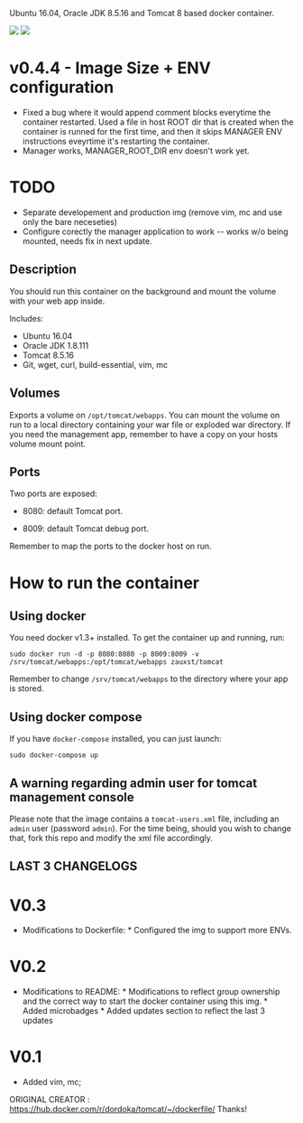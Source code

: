 
Ubuntu 16.04, Oracle JDK 8.5.16 and Tomcat 8 based docker container.

[![](https://images.microbadger.com/badges/version/zauxst/tomcat.svg)](https://microbadger.com/images/zauxst/tomcat "Get your own version badge on microbadger.com") [![](https://images.microbadger.com/badges/image/zauxst/tomcat.svg)](https://microbadger.com/images/zauxst/tomcat "Get your own image badge on microbadger.com")

# v0.4.4 - Image Size + ENV configuration
 - Fixed a bug where it would append comment blocks everytime the container restarted. Used a file in host ROOT dir that is created when the container is runned for the first time, and then it skips MANAGER ENV instructions eveyrtime it's restarting the container.
 - Manager works, MANAGER_ROOT_DIR env doesn't work yet.

# TODO
 * Separate developement and production img (remove vim, mc and use only the bare neceseties)
 * Configure corectly the manager application to work -- works w/o being mounted, needs fix in next update.


## Description
You should run this container on the background and mount the volume with your web app inside.

Includes:
 - Ubuntu 16.04
 - Oracle JDK 1.8.111
 - Tomcat 8.5.16
 - Git, wget, curl, build-essential, vim, mc
  
## Volumes
Exports a volume on `/opt/tomcat/webapps`.
You can mount the volume on run to a local directory containing your war file or exploded war directory.
If you need the management app, remember to have a copy on your hosts volume mount point.

## Ports
Two ports are exposed:

 - 8080: default Tomcat port.
  
 - 8009: default Tomcat debug port.

Remember to map the ports to the docker host on run.


# How to run the container
## Using docker
You need docker v1.3+ installed. To get the container up and running, run:
 
```
sudo docker run -d -p 8080:8080 -p 8009:8009 -v /srv/tomcat/webapps:/opt/tomcat/webapps zauxst/tomcat
```
Remember to change `/srv/tomcat/webapps` to the directory where your app is stored.

## Using docker compose
If you have `docker-compose` installed, you can just launch:

```
sudo docker-compose up
```

## A warning regarding admin user for tomcat management console
Please note that the image contains a `tomcat-users.xml` file, including an `admin` user (password `admin`). For the time being, should you wish to change that, fork this repo and modify the xml file accordingly.


## LAST 3 CHANGELOGS
# V0.3
 - Modifications to Dockerfile:
        * Configured the img to support more ENVs.

# V0.2
 - Modifications to README:
        * Modifications to reflect group ownership and the correct way to start the docker container using this img.
        * Added microbadges
        * Added updates section to reflect the last 3 updates

# V0.1
 - Added vim, mc;




ORIGINAL CREATOR : https://hub.docker.com/r/dordoka/tomcat/~/dockerfile/ 
Thanks!
